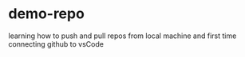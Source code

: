 # demo-repo
learning how to push and pull repos from local machine
and first time connecting github to vsCode
